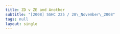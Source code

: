 ```yaml
---
title: ZD v ZE and Another
subtitle: "[2008] SGHC 225 / 28\_November\_2008"
tags: null
layout: single
---
```



